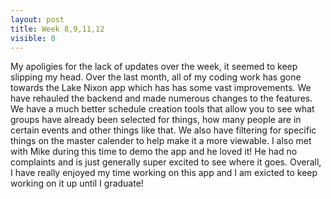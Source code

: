 ```yaml
---
layout: post
title: Week 8,9,11,12
visible: 0
---
```

My apoligies for the lack of updates over the week, it seemed to keep slipping my head. Over the last month, all of my coding work has gone towards the Lake Nixon app which has has some vast improvements. We have rehauled the backend and made numerous changes to the features. We have a much better schedule creation tools that allow you to see what groups have already been selected for things, how many people are in certain events and other things like that. We also have filtering for specific things on the master calender to help make it a more viewable. I also met with Mike during this time to demo the app and he loved it! He had no complaints and is just generally super excited to see where it goes. Overall, I have really enjoyed my time working on this app and I am exicted to keep working on it up until I graduate!